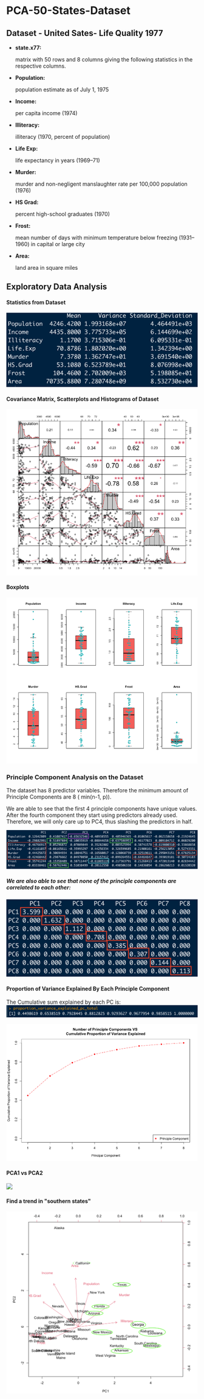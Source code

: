 # PCA-50-States-Dataset

## Dataset - United Sates- Life Quality 1977

- **state.x77:**

  matrix with 50 rows and 8 columns giving the following statistics in the respective columns.

- **Population:**
  
  population estimate as of July 1, 1975

- **Income:**
  
  per capita income (1974)

- **Illiteracy:**
  
  illiteracy (1970, percent of population)

- **Life Exp:**
  
  life expectancy in years (1969–71)

- **Murder:**
  
  murder and non-negligent manslaughter rate per 100,000 population (1976)

- **HS Grad:**
  
  percent high-school graduates (1970)

- **Frost:**
  
  mean number of days with minimum temperature below freezing (1931–1960) in capital or large city

- **Area:**
  
  land area in square miles


## Exploratory Data Analysis

#### Statistics from Dataset

<img src="https://github.com/JaimeGoB/PCA-50-States-Dataset/blob/main/data/stats.png"  />

#### Covariance Matrix, Scatterplots and Histograms of Dataset

<img src="https://github.com/JaimeGoB/PCA-50-States-Dataset/blob/main/data/cov-histogram-scatter-plots.png"  />

#### Boxplots

<img src="https://github.com/JaimeGoB/PCA-50-States-Dataset/blob/main/data/boxplots.png"  />

### Principle Component Analysis on the Dataset

The dataset has 8 predictor variables. Therefore the minimum amount of Principle Components are 8 ( min(n-1, p)).

We are able to see that the first 4 principle components have unique values. After the fourth component they start using predictors already used.
Therefore, we will only care up to PC4, thus slashing the predictors in half.

<img src="https://github.com/JaimeGoB/PCA-50-States-Dataset/blob/main/data/pca.png"  />

##### We are also able to see that none of the principle components are correlated to each other:

<img src="https://github.com/JaimeGoB/PCA-50-States-Dataset/blob/main/data/cov_matrix.png"  />

#### Proportion of Variance Explained By Each Principle Component

The Cumulative sum explained by each PC is:
<img src="https://github.com/JaimeGoB/PCA-50-States-Dataset/blob/main/data/pve-values.png"  />


<img src="https://github.com/JaimeGoB/PCA-50-States-Dataset/blob/main/data/pve.png"  />

#### PCA1 vs PCA2

<img src="https://github.com/JaimeGoB/PCA-50-States-Dataset/blob/main/data/pca1-vs-pca2.png"  />

#### Find a trend in "southern states"
<img src="https://github.com/JaimeGoB/PCA-50-States-Dataset/blob/main/data/southern.png"  />







